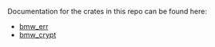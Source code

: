 Documentation for the crates in this repo can be found here:

* [bmw_err](https://37miners.github.io/bmw/bmw_err/)
* [bmw_crypt](https://37miners.github.io/bmw/bmw_crypt/)
